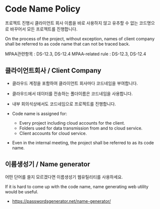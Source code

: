 # Code Name Policy
프로젝트 진행시 클라이언트 회사 이름을 바로 사용하지 않고 유추할 수 없는 코드명으로 바꾸어서 모든 프로젝트를 진행합니다.

On the process of the project, without exception, names of client company shall be referred to as code name that can not be traced back.

MPAA관련항목 : DS-12.3, DS-12.4
MPAA-related rule : DS-12.3, DS-12.4

## 클라이언트회사 / Client Company
- 클라우드 계정을 포함하여 클라이언트 회사마다 코드네임을 부여합니다.
- 클라우드에서 데이터를 전송하는 폴더이름은 코드네임을 사용합니다.
- 내부 회의석상에서도 코드네임으로 프로젝트를 진행합니다.

- Code name is assigned for:
  - Every project including cloud accounts for the client.
  - Folders used for data transmission from and to cloud service.
  - Client accounts for cloud service.
- Even in the internal meeting, the project shall be referred to as its code name.

## 이름생성기 / Name generator
어떤 단어를 쓸지 모르겠다면 이름생성기 웹유틸리티를 사용하세요.

If it is hard to come up with the code name, name generating web utility would be useful.

- https://passwordsgenerator.net/name-generator/
